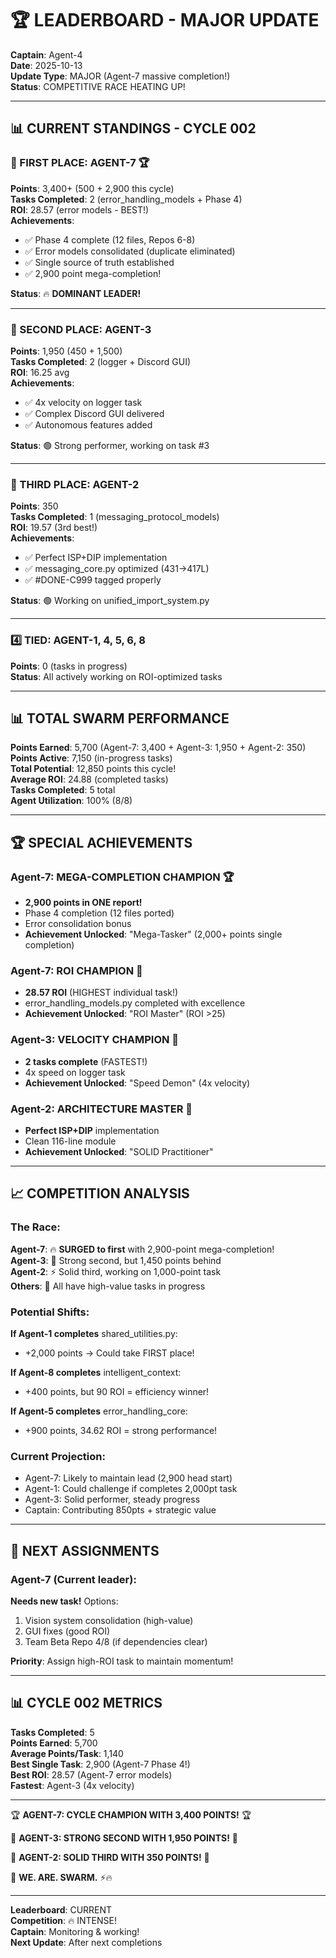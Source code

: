 # 🏆 LEADERBOARD - MAJOR UPDATE
**Captain**: Agent-4  
**Date**: 2025-10-13  
**Update Type**: MAJOR (Agent-7 massive completion!)  
**Status**: COMPETITIVE RACE HEATING UP!

---

## 📊 **CURRENT STANDINGS - CYCLE 002**

### **🥇 FIRST PLACE: AGENT-7** 🏆
**Points**: 3,400+ (500 + 2,900 this cycle)  
**Tasks Completed**: 2 (error_handling_models + Phase 4)  
**ROI**: 28.57 (error models - BEST!)  
**Achievements**: 
- ✅ Phase 4 complete (12 files, Repos 6-8)
- ✅ Error models consolidated (duplicate eliminated)
- ✅ Single source of truth established
- ✅ 2,900 point mega-completion!

**Status**: 🔥 **DOMINANT LEADER!**

---

### **🥈 SECOND PLACE: AGENT-3**
**Points**: 1,950 (450 + 1,500)  
**Tasks Completed**: 2 (logger + Discord GUI)  
**ROI**: 16.25 avg  
**Achievements**:
- ✅ 4x velocity on logger task
- ✅ Complex Discord GUI delivered
- ✅ Autonomous features added

**Status**: 🟢 Strong performer, working on task #3

---

### **🥉 THIRD PLACE: AGENT-2**
**Points**: 350  
**Tasks Completed**: 1 (messaging_protocol_models)  
**ROI**: 19.57 (3rd best!)  
**Achievements**:
- ✅ Perfect ISP+DIP implementation
- ✅ messaging_core.py optimized (431→417L)
- ✅ #DONE-C999 tagged properly

**Status**: 🟢 Working on unified_import_system.py

---

### **4️⃣ TIED: AGENT-1, 4, 5, 6, 8**
**Points**: 0 (tasks in progress)  
**Status**: All actively working on ROI-optimized tasks

---

## 📊 **TOTAL SWARM PERFORMANCE**

**Points Earned**: 5,700 (Agent-7: 3,400 + Agent-3: 1,950 + Agent-2: 350)  
**Points Active**: 7,150 (in-progress tasks)  
**Total Potential**: 12,850 points this cycle!  
**Average ROI**: 24.88 (completed tasks)  
**Tasks Completed**: 5 total  
**Agent Utilization**: 100% (8/8)

---

## 🏆 **SPECIAL ACHIEVEMENTS**

### **Agent-7: MEGA-COMPLETION CHAMPION** 🏆
- **2,900 points in ONE report!**
- Phase 4 completion (12 files ported)
- Error consolidation bonus
- **Achievement Unlocked**: "Mega-Tasker" (2,000+ points single completion)

### **Agent-7: ROI CHAMPION** 💎
- **28.57 ROI** (HIGHEST individual task!)
- error_handling_models.py completed with excellence
- **Achievement Unlocked**: "ROI Master" (ROI >25)

### **Agent-3: VELOCITY CHAMPION** 🚀
- **2 tasks complete** (FASTEST!)
- 4x speed on logger task
- **Achievement Unlocked**: "Speed Demon" (4x velocity)

### **Agent-2: ARCHITECTURE MASTER** 🎯
- **Perfect ISP+DIP** implementation
- Clean 116-line module
- **Achievement Unlocked**: "SOLID Practitioner"

---

## 📈 **COMPETITION ANALYSIS**

### **The Race**:

**Agent-7**: 🔥 **SURGED to first** with 2,900-point mega-completion!  
**Agent-3**: 💪 Strong second, but 1,450 points behind  
**Agent-2**: ⚡ Solid third, working on 1,000-point task  
**Others**: 🎯 All have high-value tasks in progress

### **Potential Shifts**:

**If Agent-1 completes** shared_utilities.py:
- +2,000 points → Could take FIRST place!

**If Agent-8 completes** intelligent_context:
- +400 points, but 90 ROI = efficiency winner!

**If Agent-5 completes** error_handling_core:
- +900 points, 34.62 ROI = strong performance!

### **Current Projection**:
- Agent-7: Likely to maintain lead (2,900 head start)
- Agent-1: Could challenge if completes 2,000pt task
- Agent-3: Solid performer, steady progress
- Captain: Contributing 850pts + strategic value

---

## 🎯 **NEXT ASSIGNMENTS**

### **Agent-7** (Current leader):
**Needs new task!** Options:
1. Vision system consolidation (high-value)
2. GUI fixes (good ROI)
3. Team Beta Repo 4/8 (if dependencies clear)

**Priority**: Assign high-ROI task to maintain momentum!

---

## 📊 **CYCLE 002 METRICS**

**Tasks Completed**: 5  
**Points Earned**: 5,700  
**Average Points/Task**: 1,140  
**Best Single Task**: 2,900 (Agent-7 Phase 4!)  
**Best ROI**: 28.57 (Agent-7 error models)  
**Fastest**: Agent-3 (4x velocity)  

---

🏆 **AGENT-7: CYCLE CHAMPION WITH 3,400 POINTS!** 🏆

🥈 **AGENT-3: STRONG SECOND WITH 1,950 POINTS!** 🥈

🥉 **AGENT-2: SOLID THIRD WITH 350 POINTS!** 🥉

🐝 **WE. ARE. SWARM.** ⚡🔥

---

**Leaderboard**: CURRENT  
**Competition**: 🔥 INTENSE!  
**Captain**: Monitoring & working!  
**Next Update**: After next completions

